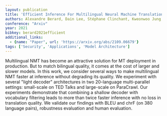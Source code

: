 ```yaml
---
layout: publication
title: 'Efficient Inference For Multilingual Neural Machine Translation'
authors: Alexandre Berard, Dain Lee, Stéphane Clinchant, Kweonwoo Jung, Vassilina Nikoulina
conference: "Arxiv"
year: 2021
bibkey: berard2021efficient
additional_links:
  - {name: "Paper", url: 'https://arxiv.org/abs/2109.06679'}
tags: ['Security', 'Applications', 'Model Architecture']
---
```

Multilingual NMT has become an attractive solution for MT deployment in
production. But to match bilingual quality, it comes at the cost of larger and
slower models. In this work, we consider several ways to make multilingual NMT
faster at inference without degrading its quality. We experiment with several
"light decoder" architectures in two 20-language multi-parallel settings:
small-scale on TED Talks and large-scale on ParaCrawl. Our experiments
demonstrate that combining a shallow decoder with vocabulary filtering leads to
more than twice faster inference with no loss in translation quality. We
validate our findings with BLEU and chrF (on 380 language pairs), robustness
evaluation and human evaluation.
